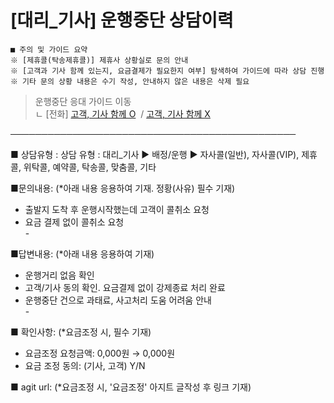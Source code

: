 # [대리_기사] 운행중단 상담이력

```
■ 주의 및 가이드 요약  
※ [제휴콜(탁송제휴콜)] 제휴사 상황실로 문의 안내  
※ [고객과 기사 함께 있는지, 요금결제가 필요한지 여부] 탐색하여 가이드에 따라 상담 진행  
※ 기타 문의 상황 내용은 수기 작성, 안내하지 않은 내용은 삭제 필요
```

> 운행중단 응대 가이드 이동  
ㄴ [전화] [고객, 기사 함께 O](https://kakaomobilitysupport.zendesk.com/hc/ko/articles/30655209377561)  / [고객, 기사 함께 X](https://kakaomobilitysupport.zendesk.com/hc/ko/articles/30651754525977)

──────────────────────────────────────────────

■ 상담유형 : 상담 유형 : 대리\_기사 ▶ 배정/운행 ▶ 자사콜(일반), 자사콜(VIP), 제휴콜, 위탁콜, 예약콜, 탁송콜, 맞춤콜, 기타

■문의내용: (\*아래 내용 응용하여 기재. 정황(사유) 필수 기재)  
- 출발지 도착 후 운행시작했는데 고객이 콜취소 요청  
- 요금 결제 없이 콜취소 요청  
- 

■답변내용: (\*아래 내용 응용하여 기재)  
- 운행거리 없음 확인  
- 고객/기사 동의 확인. 요금결제 없이 강제종료 처리 완료  
- 운행중단 건으로 과태료, 사고처리 도움 어려움 안내  
- 

■ 확인사항: (\*요금조정 시, 필수 기재)  
- 요금조정 요청금액: 0,000원 → 0,000원  
- 요금 조정 동의: (기사, 고객) Y/N

■ agit url: (\*요금조정 시, '요금조정' 아지트 글작성 후 링크 기재)